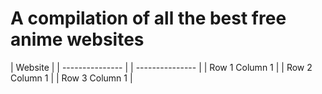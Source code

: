 # A compilation of all the best free anime websites

| Website | 
| --------------- | | --------------- | 
| Row 1 Column 1 | 
| Row 2 Column 1 | 
| Row 3 Column 1 |
